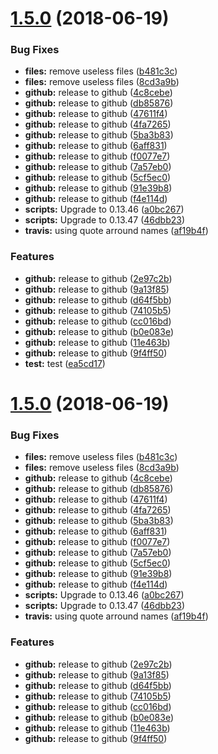 # [1.5.0](https://module.kopaxgroup.com/bootstrap-styled/navigation-bar/compare/v1.4.0...v1.5.0) (2018-06-19)


### Bug Fixes

* **files:** remove useless files ([b481c3c](https://module.kopaxgroup.com/bootstrap-styled/navigation-bar/commit/b481c3c))
* **files:** remove useless files ([8cd3a9b](https://module.kopaxgroup.com/bootstrap-styled/navigation-bar/commit/8cd3a9b))
* **github:** release to github ([4c8cebe](https://module.kopaxgroup.com/bootstrap-styled/navigation-bar/commit/4c8cebe))
* **github:** release to github ([db85876](https://module.kopaxgroup.com/bootstrap-styled/navigation-bar/commit/db85876))
* **github:** release to github ([47611f4](https://module.kopaxgroup.com/bootstrap-styled/navigation-bar/commit/47611f4))
* **github:** release to github ([4fa7265](https://module.kopaxgroup.com/bootstrap-styled/navigation-bar/commit/4fa7265))
* **github:** release to github ([5ba3b83](https://module.kopaxgroup.com/bootstrap-styled/navigation-bar/commit/5ba3b83))
* **github:** release to github ([6aff831](https://module.kopaxgroup.com/bootstrap-styled/navigation-bar/commit/6aff831))
* **github:** release to github ([f0077e7](https://module.kopaxgroup.com/bootstrap-styled/navigation-bar/commit/f0077e7))
* **github:** release to github ([7a57eb0](https://module.kopaxgroup.com/bootstrap-styled/navigation-bar/commit/7a57eb0))
* **github:** release to github ([5cf5ec0](https://module.kopaxgroup.com/bootstrap-styled/navigation-bar/commit/5cf5ec0))
* **github:** release to github ([91e39b8](https://module.kopaxgroup.com/bootstrap-styled/navigation-bar/commit/91e39b8))
* **github:** release to github ([f4e114d](https://module.kopaxgroup.com/bootstrap-styled/navigation-bar/commit/f4e114d))
* **scripts:** Upgrade to 0.13.46 ([a0bc267](https://module.kopaxgroup.com/bootstrap-styled/navigation-bar/commit/a0bc267))
* **scripts:** Upgrade to 0.13.47 ([46dbb23](https://module.kopaxgroup.com/bootstrap-styled/navigation-bar/commit/46dbb23))
* **travis:** using quote arround names ([af19b4f](https://module.kopaxgroup.com/bootstrap-styled/navigation-bar/commit/af19b4f))


### Features

* **github:** release to github ([2e97c2b](https://module.kopaxgroup.com/bootstrap-styled/navigation-bar/commit/2e97c2b))
* **github:** release to github ([9a13f85](https://module.kopaxgroup.com/bootstrap-styled/navigation-bar/commit/9a13f85))
* **github:** release to github ([d64f5bb](https://module.kopaxgroup.com/bootstrap-styled/navigation-bar/commit/d64f5bb))
* **github:** release to github ([74105b5](https://module.kopaxgroup.com/bootstrap-styled/navigation-bar/commit/74105b5))
* **github:** release to github ([cc016bd](https://module.kopaxgroup.com/bootstrap-styled/navigation-bar/commit/cc016bd))
* **github:** release to github ([b0e083e](https://module.kopaxgroup.com/bootstrap-styled/navigation-bar/commit/b0e083e))
* **github:** release to github ([11e463b](https://module.kopaxgroup.com/bootstrap-styled/navigation-bar/commit/11e463b))
* **github:** release to github ([9f4ff50](https://module.kopaxgroup.com/bootstrap-styled/navigation-bar/commit/9f4ff50))
* **test:** test ([ea5cd17](https://module.kopaxgroup.com/bootstrap-styled/navigation-bar/commit/ea5cd17))

# [1.5.0](https://module.kopaxgroup.com/bootstrap-styled/navigation-bar/compare/v1.4.0...v1.5.0) (2018-06-19)


### Bug Fixes

* **files:** remove useless files ([b481c3c](https://module.kopaxgroup.com/bootstrap-styled/navigation-bar/commit/b481c3c))
* **files:** remove useless files ([8cd3a9b](https://module.kopaxgroup.com/bootstrap-styled/navigation-bar/commit/8cd3a9b))
* **github:** release to github ([4c8cebe](https://module.kopaxgroup.com/bootstrap-styled/navigation-bar/commit/4c8cebe))
* **github:** release to github ([db85876](https://module.kopaxgroup.com/bootstrap-styled/navigation-bar/commit/db85876))
* **github:** release to github ([47611f4](https://module.kopaxgroup.com/bootstrap-styled/navigation-bar/commit/47611f4))
* **github:** release to github ([4fa7265](https://module.kopaxgroup.com/bootstrap-styled/navigation-bar/commit/4fa7265))
* **github:** release to github ([5ba3b83](https://module.kopaxgroup.com/bootstrap-styled/navigation-bar/commit/5ba3b83))
* **github:** release to github ([6aff831](https://module.kopaxgroup.com/bootstrap-styled/navigation-bar/commit/6aff831))
* **github:** release to github ([f0077e7](https://module.kopaxgroup.com/bootstrap-styled/navigation-bar/commit/f0077e7))
* **github:** release to github ([7a57eb0](https://module.kopaxgroup.com/bootstrap-styled/navigation-bar/commit/7a57eb0))
* **github:** release to github ([5cf5ec0](https://module.kopaxgroup.com/bootstrap-styled/navigation-bar/commit/5cf5ec0))
* **github:** release to github ([91e39b8](https://module.kopaxgroup.com/bootstrap-styled/navigation-bar/commit/91e39b8))
* **github:** release to github ([f4e114d](https://module.kopaxgroup.com/bootstrap-styled/navigation-bar/commit/f4e114d))
* **scripts:** Upgrade to 0.13.46 ([a0bc267](https://module.kopaxgroup.com/bootstrap-styled/navigation-bar/commit/a0bc267))
* **scripts:** Upgrade to 0.13.47 ([46dbb23](https://module.kopaxgroup.com/bootstrap-styled/navigation-bar/commit/46dbb23))
* **travis:** using quote arround names ([af19b4f](https://module.kopaxgroup.com/bootstrap-styled/navigation-bar/commit/af19b4f))


### Features

* **github:** release to github ([2e97c2b](https://module.kopaxgroup.com/bootstrap-styled/navigation-bar/commit/2e97c2b))
* **github:** release to github ([9a13f85](https://module.kopaxgroup.com/bootstrap-styled/navigation-bar/commit/9a13f85))
* **github:** release to github ([d64f5bb](https://module.kopaxgroup.com/bootstrap-styled/navigation-bar/commit/d64f5bb))
* **github:** release to github ([74105b5](https://module.kopaxgroup.com/bootstrap-styled/navigation-bar/commit/74105b5))
* **github:** release to github ([cc016bd](https://module.kopaxgroup.com/bootstrap-styled/navigation-bar/commit/cc016bd))
* **github:** release to github ([b0e083e](https://module.kopaxgroup.com/bootstrap-styled/navigation-bar/commit/b0e083e))
* **github:** release to github ([11e463b](https://module.kopaxgroup.com/bootstrap-styled/navigation-bar/commit/11e463b))
* **github:** release to github ([9f4ff50](https://module.kopaxgroup.com/bootstrap-styled/navigation-bar/commit/9f4ff50))
